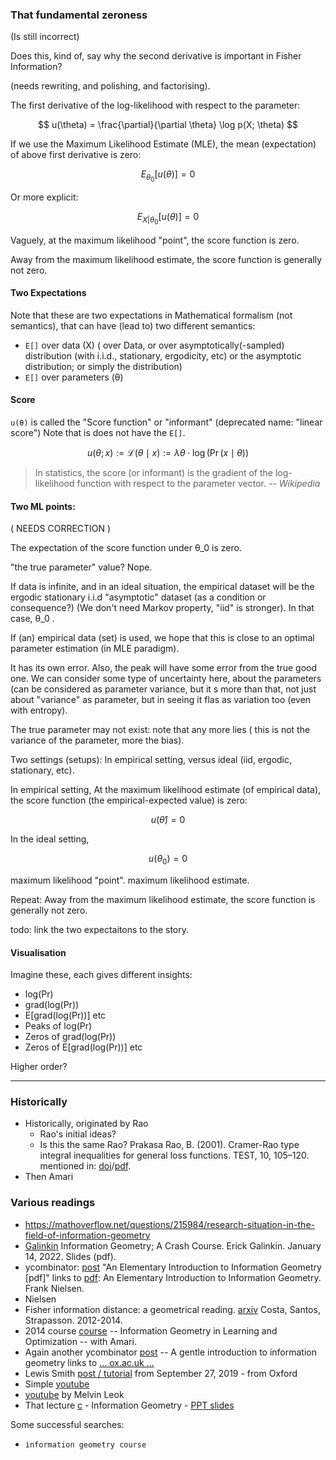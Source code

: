 

### That fundamental zeroness
(Is still incorrect)

Does this, kind of, say why the second derivative is important in Fisher Information?

(needs rewriting, and polishing, and factorising).

The first derivative of the log-likelihood with respect to the parameter:

$$
u(\theta) = \frac{\partial}{\partial \theta} \log p(X; \theta)
$$

If we use the Maximum Likelihood Estimate (MLE), the mean (expectation) of above first derivative is zero:

$$
E_{\theta_0}[u(\theta)] = 0
$$

Or more explicit:

$$
E_{X|\theta_0}[u(\theta)] = 0
$$

Vaguely, at the maximum likelihood "point", the score function is zero.

Away from the maximum likelihood estimate, the score function is generally not zero.

#### Two Expectations
Note that these are two expectations in Mathematical formalism (not semantics), that can have (lead to) two different semantics:
* `E[]` over data (X) ( over Data, or over asymptotically(-sampled) distribution (with i.i.d., stationary, ergodicity, etc) or the asymptotic distribution;  or simply the distribution)
* `E[]` over parameters (θ)

#### Score
`u(θ)` is called the "Score function" or "informant" (deprecated name: "linear score")
Note that is does not have the `E[]`.

$$
u(θ;x) := \mathcal{L}(\theta \mid x) := \lambda\theta\cdot \log(\Pr(x \mid \theta))
$$

> In statistics, the score (or informant) is the gradient of the log-likelihood function with respect to the parameter vector.  *-- Wikipedia*


#### Two ML points:
( NEEDS CORRECTION )

The expectation of the score function under θ_0 is zero.

"the true parameter" value? Nope.

If data is infinite, and in an ideal situation, the empirical dataset will be the ergodic stationary i.i.d "asymptotic" dataset (as a condition or consequence?) (We don't need Markov property, "iid" is stronger).
In that case, θ_0 .

If (an) empirical data (set) is used, we hope that this is close to an optimal parameter estimation (in MLE paradigm).

It has its own error. Also, the peak will have some error from the true good one. We can consider some type of uncertainty here, about the parameters (can be considered as parameter variance, but it s more than that, not just about "variance" as parameter, but in seeing it flas as variation too (even with entropy).

The true parameter may not exist: note that any more lies ( this is not the variance of the parameter, more the bias).

Two settings (setups):
In empirical setting, versus ideal (iid, ergodic, stationary, etc).

In empirical setting,
At the maximum likelihood estimate (of empirical data), the score function (the empirical-expected value) is zero:

$$
u(\hat{\theta}) = 0
$$

In the ideal setting,

$$
u(\theta_0) = 0
$$

maximum likelihood "point".
maximum likelihood estimate.

Repeat:
Away from the maximum likelihood estimate, the score function is generally not zero.


todo: link the two expectaitons to the story.

#### Visualisation
Imagine these, each gives different insights:
* log(Pr)
* grad(log(Pr))
* E[grad(log(Pr))]
etc
* Peaks of log(Pr)
* Zeros of grad(log(Pr))
* Zeros of E[grad(log(Pr))]
etc

Higher order?

---------

### Historically
* Historically, originated by Rao
   * Rao's initial ideas?
   * Is this the same Rao? Prakasa Rao, B. (2001). Cramer-Rao type integral inequalities for general loss functions. TEST, 10, 105–120. mentioned in: [doi](https://doi.org/10.1162/089976603321780272)/[pdf](http://www.stat.columbia.edu/~liam/research/pubs/info_est-nc.pdf).
* Then Amari

### Various readings
* https://mathoverflow.net/questions/215984/research-situation-in-the-field-of-information-geometry
* [Galinkin](https://cnchou.github.io/docs/mini-course/slides/public-advanced-IIa.pdf) Information Geometry; A Crash Course. Erick Galinkin. January 14, 2022. Slides (pdf).
* ycombinator: [post](https://news.ycombinator.com/item?id=24645530) "An Elementary Introduction to Information Geometry [pdf]" links to [pdf](https://res.mdpi.com/d_attachment/entropy/entropy-22-01100/article_deploy/entropy-22-01100.pdf): An Elementary Introduction to Information Geometry. Frank Nielsen.
* Nielsen
* Fisher information distance: a geometrical reading. [arxiv](https://arxiv.org/abs/1210.2354) Costa, Santos, Strapasson. 2012-2014.
* 2014 course [course](http://image.diku.dk/MLLab/IG1.php) -- Information Geometry in Learning and Optimization -- with Amari.
* Again another ycombinator [post](https://news.ycombinator.com/item?id=24657225) -- A gentle introduction to information geometry links to [... ox.ac.uk ...](http://www.robots.ox.ac.uk/~lsgs/posts/2019-09-27-info-geom.html)
* Lewis Smith  [post / tutorial](https://www.robots.ox.ac.uk/~lsgs/posts/2019-09-27-info-geom.html) from September 27, 2019 - from Oxford
* Simple [youtube](https://www.youtube.com/watch?v=CdPRIGeHuEk)
* [youtube](https://www.youtube.com/watch?v=FlyJJIQo-g4) by Melvin Leok
* That lecture [c](https://www.youtube.com/watch?v=zmUMBLEHhZg) - Information Geometry - [PPT slides](http://videolectures.net/site/normal_dl/tag=10976/geometry.ppt)


Some successful searches:
* `information geometry course`
